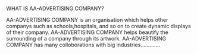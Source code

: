 WHAT IS AA-ADVERTISING COMPANY?

AA-ADVERTISING COMPANY is an organisation which helps other companys such as schools,hospitals, and so on to create dynamic displays of their company.
AA-ADVERTISING COMPANY helps beautify the surrounding of a company through its artwork.
AA-ADVERTISING COMPANY has many colloborations with big industries.............
